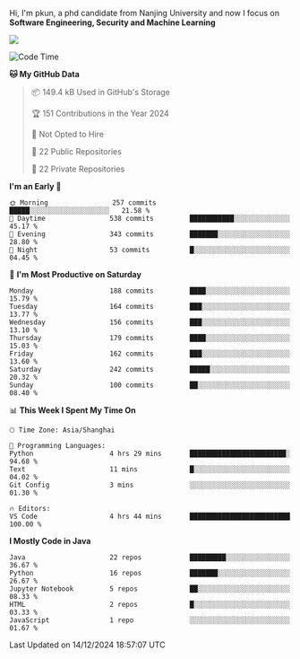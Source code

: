 Hi, I'm pkun, a phd candidate from Nanjing University and now I focus on **Software Engineering, Security and Machine Learning**

<!--![GitHub Snake Light](https://github.com/pppppkun/pppppkun/blob/output/github-snake.svg#gh-light-mode-only)-->
<!--![GitHub Snake dark](https://github.com/pppppkun/pppppkun/blob/output/github-snake-dark.svg#gh-dark-mode-only)-->

![](https://komarev.com/ghpvc/?username=pppppkun)
<!--START_SECTION:waka-->
![Code Time](http://img.shields.io/badge/Code%20Time-2%2C016%20hrs%2042%20mins-blue)

**🐱 My GitHub Data** 

> 📦 149.4 kB Used in GitHub's Storage 
 > 
> 🏆 151 Contributions in the Year 2024
 > 
> 🚫 Not Opted to Hire
 > 
> 📜 22 Public Repositories 
 > 
> 🔑 22 Private Repositories 
 > 
**I'm an Early 🐤** 

```text
🌞 Morning                257 commits         █████░░░░░░░░░░░░░░░░░░░░   21.58 % 
🌆 Daytime                538 commits         ███████████░░░░░░░░░░░░░░   45.17 % 
🌃 Evening                343 commits         ███████░░░░░░░░░░░░░░░░░░   28.80 % 
🌙 Night                  53 commits          █░░░░░░░░░░░░░░░░░░░░░░░░   04.45 % 
```
📅 **I'm Most Productive on Saturday** 

```text
Monday                   188 commits         ████░░░░░░░░░░░░░░░░░░░░░   15.79 % 
Tuesday                  164 commits         ███░░░░░░░░░░░░░░░░░░░░░░   13.77 % 
Wednesday                156 commits         ███░░░░░░░░░░░░░░░░░░░░░░   13.10 % 
Thursday                 179 commits         ████░░░░░░░░░░░░░░░░░░░░░   15.03 % 
Friday                   162 commits         ███░░░░░░░░░░░░░░░░░░░░░░   13.60 % 
Saturday                 242 commits         █████░░░░░░░░░░░░░░░░░░░░   20.32 % 
Sunday                   100 commits         ██░░░░░░░░░░░░░░░░░░░░░░░   08.40 % 
```


📊 **This Week I Spent My Time On** 

```text
🕑︎ Time Zone: Asia/Shanghai

💬 Programming Languages: 
Python                   4 hrs 29 mins       ████████████████████████░   94.68 % 
Text                     11 mins             █░░░░░░░░░░░░░░░░░░░░░░░░   04.02 % 
Git Config               3 mins              ░░░░░░░░░░░░░░░░░░░░░░░░░   01.30 % 

🔥 Editors: 
VS Code                  4 hrs 44 mins       █████████████████████████   100.00 % 
```

**I Mostly Code in Java** 

```text
Java                     22 repos            █████████░░░░░░░░░░░░░░░░   36.67 % 
Python                   16 repos            ███████░░░░░░░░░░░░░░░░░░   26.67 % 
Jupyter Notebook         5 repos             ██░░░░░░░░░░░░░░░░░░░░░░░   08.33 % 
HTML                     2 repos             █░░░░░░░░░░░░░░░░░░░░░░░░   03.33 % 
JavaScript               1 repo              ░░░░░░░░░░░░░░░░░░░░░░░░░   01.67 % 
```




 Last Updated on 14/12/2024 18:57:07 UTC
<!--END_SECTION:waka-->
